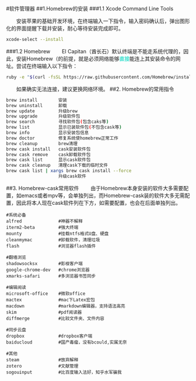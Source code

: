 #软件管理器
##1.Homebrew的安装
###1.1 Xcode Command Line Tools

　　安装苹果的基础开发环境，在终端输入一下指令，输入密码确认后，弹出图形化的界面提醒下载并安装，耐心等待安装完成即可。

```sh
xcode-select --install
```
###1.2 Homebrew
　　EI Capitan（酋长石）默认终端是不能走系统代理的，因此，安装Homebrew（的前提，就是必须网络能够<font color="turquoise">**直接**</font>能连上其安装命令的网址。尝试在终端输入以下指令：

```sh
ruby -e "$(curl -fsSL https://raw.githubusercontent.com/Homebrew/install/master/install)"
```
　　如果确实无法连接，建议更换网络环境。
##2. Homebrew的常用指令
```sh
brew install 		安装
brew uninstall 		卸载
brew update			升级brew
brew upgrade		升级软件包
brew search			寻找软件包(包含caks等)
brew list			显示已装软件包(不包含cask等)
brew info			显示安装包信息
brew doctor			修复系统使homebrew正常工作
brew cleanup		brew清理
brew cask install	cask安装软件包
brew cask remove	cask卸载软件包
brew cask list		显示cask软件包
brew cask cleanup	清理cask下载的临时文件
brew cask list | xargs brew cask install --force
					升级cask软件
```
##3. Homebrew-cask常用软件
　　由于Homebrew本身安装的软件大多需要配置，如emacs或者mpv等，会单独列出，而Homebrew-cask装的软件大多无需配置，因此将本人现在cask软件列在下方，如需要配置，也会在后面单独列出。

```
#系统必备
alfred				#神器不解释
iterm2-beta			#强大终端
mounty				#挂载ntfs格式U盘、硬盘
cleanmymac			#卸载软件，清理垃圾
flash				#浏览器flash插件

#翻墙浏览
shadowsocksx		#影梭客户端
google-chrome-dev	#chrome浏览器
xmarks-safari		#多浏览器书签同步

#编辑阅读
microsoft-office	#微软office
mactex				#mac下Latex宏包
macdown				#markdown编辑器，支持语法高亮
skim				#pdf阅读器
diffmerge			#比较文件夹、文件内容

#同步云盘
dropbox				#dropbox客户端 
baiducloud			#国产毒瘤，没有bcould,实属无奈 

#其他
steam				#放弃解释
zotero				#文献管理
sogouinput			#比百度输入法好，知乎水军骗我
```